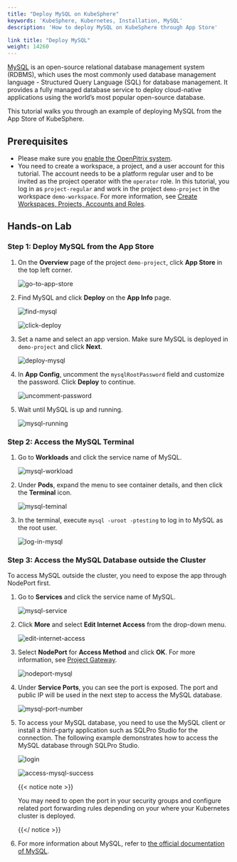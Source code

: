```yaml
---
title: "Deploy MySQL on KubeSphere"
keywords: 'KubeSphere, Kubernetes, Installation, MySQL'
description: 'How to deploy MySQL on KubeSphere through App Store'

link title: "Deploy MySQL"
weight: 14260
---
```

[MySQL](https://www.mysql.com/) is an open-source relational database management system (RDBMS), which uses the most commonly used database management language - Structured Query Language (SQL) for database management. It provides a fully managed database service to deploy cloud-native applications using the world’s most popular open-source database.

This tutorial walks you through an example of deploying MySQL from the App Store of KubeSphere.

## Prerequisites

- Please make sure you [enable the OpenPitrix system](https://kubesphere.io/docs/pluggable-components/app-store/).
- You need to create a workspace, a project, and a user account for this tutorial. The account needs to be a platform regular user and to be invited as the project operator with the `operator` role. In this tutorial, you log in as `project-regular` and work in the project `demo-project` in the workspace `demo-workspace`. For more information, see [Create Workspaces, Projects, Accounts and Roles](../../../quick-start/create-workspace-and-project/).

## Hands-on Lab

### Step 1: Deploy MySQL from the App Store

1. On the **Overview** page of the project `demo-project`, click **App Store** in the top left corner.

   ![go-to-app-store](/images/docs/appstore/built-in-apps/mysql-app/go-to-app-store.jpg)

2. Find MySQL and click **Deploy** on the **App Info** page.

   ![find-mysql](/images/docs/appstore/built-in-apps/mysql-app/find-mysql.jpg)

   ![click-deploy](/images/docs/appstore/built-in-apps/mysql-app/click-deploy.jpg)

3. Set a name and select an app version. Make sure MySQL is deployed in `demo-project` and click **Next**.

   ![deploy-mysql](/images/docs/appstore/built-in-apps/mysql-app/deploy-mysql.jpg)

4. In **App Config**, uncomment the `mysqlRootPassword` field and customize the password. Click **Deploy** to continue.

   ![uncomment-password](/images/docs/appstore/built-in-apps/mysql-app/uncomment-password.jpg)

5. Wait until MySQL is up and running.

   ![mysql-running](/images/docs/appstore/built-in-apps/mysql-app/mysql-running.jpg)

### Step 2: Access the MySQL Terminal

1. Go to **Workloads** and click the service name of MySQL.

   ![mysql-workload](/images/docs/appstore/built-in-apps/mysql-app/mysql-workload.jpg)

2. Under **Pods**, expand the menu to see container details, and then click the **Terminal** icon.

   ![mysql-teminal](/images/docs/appstore/built-in-apps/mysql-app/mysql-teminal.jpg)

3. In the terminal, execute `mysql -uroot -ptesting` to log in to MySQL as the root user.

   ![log-in-mysql](/images/docs/appstore/built-in-apps/mysql-app/log-in-mysql.jpg)

### Step 3: Access the MySQL Database outside the Cluster

To access MySQL outside the cluster, you need to expose the app through NodePort first.

1. Go to **Services** and click the service name of MySQL.

   ![mysql-service](/images/docs/appstore/built-in-apps/mysql-app/mysql-service.jpg)

2. Click **More** and select **Edit Internet Access** from the drop-down menu.

   ![edit-internet-access](/images/docs/appstore/built-in-apps/mysql-app/edit-internet-access.jpg)

3. Select **NodePort** for **Access Method** and click **OK**. For more information, see [Project Gateway](../../../project-administration/project-gateway/).

   ![nodeport-mysql](/images/docs/appstore/built-in-apps/mysql-app/nodeport-mysql.jpg)

4. Under **Service Ports**, you can see the port is exposed. The port and public IP will be used in the next step to access the MySQL database.

   ![mysql-port-number](/images/docs/appstore/built-in-apps/mysql-app/mysql-port-number.jpg)

5. To access your MySQL database, you need to use the MySQL client or install a third-party application such as SQLPro Studio for the connection. The following example demonstrates how to access the MySQL database through SQLPro Studio.

   ![login](/images/docs/appstore/built-in-apps/mysql-app/login.jpg)

   ![access-mysql-success](/images/docs/appstore/built-in-apps/mysql-app/access-mysql-success.jpg)

   {{< notice note >}}

   You may need to open the port in your security groups and configure related port forwarding rules depending on your where your Kubernetes cluster is deployed.

   {{</ notice >}} 

6. For more information about MySQL, refer to [the official documentation of MySQL](https://dev.mysql.com/doc/).
